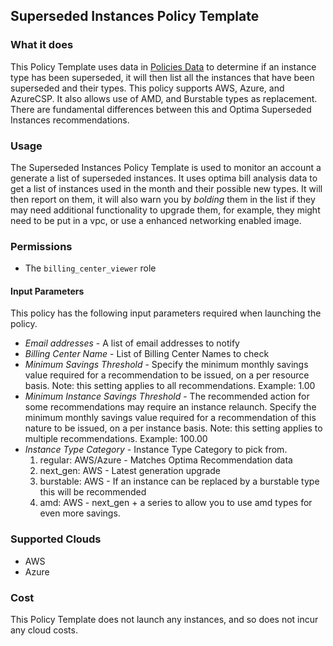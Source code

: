 ## Superseded Instances Policy Template

### What it does

This Policy Template uses data in [Policies Data](https://github.com/rightscale/policy_templates/tree/master/data) to determine if an instance type has been superseded, it will then list all the instances that have been superseded and their types. This policy supports AWS, Azure, and AzureCSP. It also allows use of AMD, and Burstable types as replacement. There are fundamental differences between this and Optima Superseded Instances recommendations. 

### Usage

The Superseded Instances Policy Template is used to monitor an account a generate a list of superseded instances. It uses optima bill analysis data to get a list of instances used in the month and their possible new types. It will then report on them, it will also warn you by *bolding* them in the list if they may need additional functionality to upgrade them, for example, they might need to be put in a vpc, or use a enhanced networking enabled image.

### Permissions
- The `billing_center_viewer` role

#### Input Parameters

This policy has the following input parameters required when launching the policy.

- *Email addresses* - A list of email addresses to notify
- *Billing Center Name* - List of Billing Center Names to check
- *Minimum Savings Threshold* - Specify the minimum monthly savings value required for a recommendation to be issued, on a per resource basis. Note: this setting applies to all recommendations. Example: 1.00
- *Minimum Instance Savings Threshold* - The recommended action for some recommendations may require an instance relaunch. Specify the minimum monthly savings value required for a recommendation of this nature to be issued, on a per instance basis. Note: this setting applies to multiple recommendations. Example: 100.00
- *Instance Type Category* - Instance Type Category to pick from. 
  1. regular: AWS/Azure - Matches Optima Recommendation data
  1. next_gen: AWS - Latest generation upgrade
  1. burstable: AWS - If an instance can be replaced by a burstable type this will be recommended
  1. amd: AWS - next_gen + a series to allow you to use amd types for even more savings. 

### Supported Clouds

- AWS
- Azure

### Cost

This Policy Template does not launch any instances, and so does not incur any cloud costs.